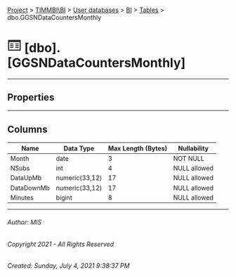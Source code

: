 #### 

[Project](../../../../index.md) > [TIMMBI\\BI](../../../index.md) > [User databases](../../index.md) > [BI](../index.md) > [Tables](Tables.md) > dbo.GGSNDataCountersMonthly

# ![Tables](../../../../Images/Table32.png) [dbo].[GGSNDataCountersMonthly]

---

## <a name="#properties"></a>Properties



---

## <a name="#columns"></a>Columns

| Name | Data Type | Max Length (Bytes) | Nullability |
|---|---|---|---|
| Month | date | 3 | NOT NULL |
| NSubs | int | 4 | NULL allowed |
| DataUpMb | numeric(33,12) | 17 | NULL allowed |
| DataDownMb | numeric(33,12) | 17 | NULL allowed |
| Minutes | bigint | 8 | NULL allowed |


---

###### Author:  MIS

###### Copyright 2021 - All Rights Reserved

###### Created: Sunday, July 4, 2021 9:38:37 PM

